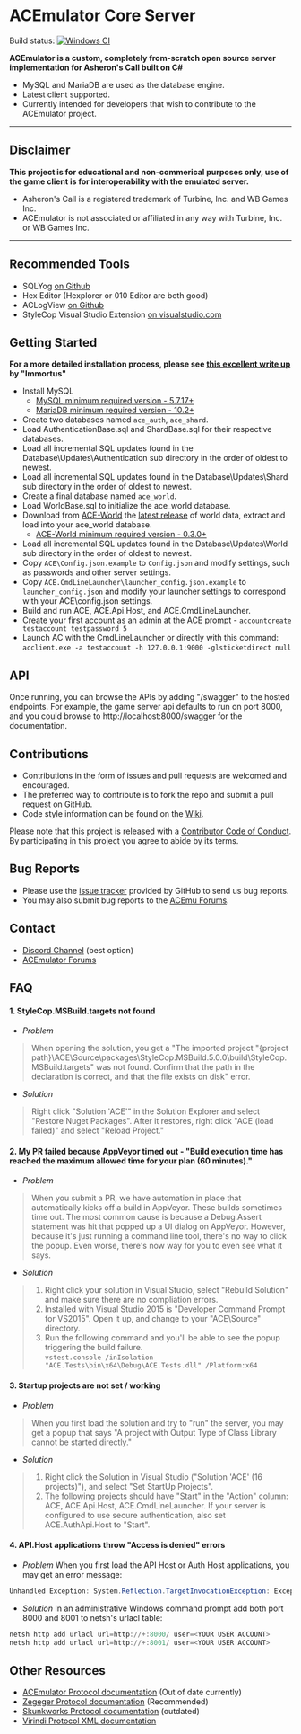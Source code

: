 # ACEmulator Core Server

Build status: [![Windows CI](https://ci.appveyor.com/api/projects/status/rqebda31cgu8u59w/branch/master?svg=true)](https://ci.appveyor.com/project/LtRipley36706/ace)

**ACEmulator is a custom, completely from-scratch open source server implementation for Asheron's Call built on C#**
 * MySQL and MariaDB are used as the database engine.
 * Latest client supported.
 * Currently intended for developers that wish to contribute to the ACEmulator project.

***
## Disclaimer
**This project is for educational and non-commerical purposes only, use of the game client is for interoperability with the emulated server.**
- Asheron's Call is a registered trademark of Turbine, Inc. and WB Games Inc.
- ACEmulator is not associated or affiliated in any way with Turbine, Inc. or WB Games Inc.
***
## Recommended Tools
* SQLYog [on Github](https://github.com/webyog/sqlyog-community/wiki/Downloads)
* Hex Editor (Hexplorer or 010 Editor are both good)
* ACLogView [on Github](https://github.com/ACEmulator/aclogview)
* StyleCop Visual Studio Extension [on visualstudio.com](https://marketplace.visualstudio.com/items?itemName=ChrisDahlberg.StyleCop)

## Getting Started

**For a more detailed installation process, please see [this excellent write up](https://shinobyte.gitbooks.io/shinobyte-knowledge-repository/content/acemu/acemu-server-installation.html) by "Immortus"**
* Install MySQL
  - [MySQL minimum required version - 5.7.17+](https://dev.mysql.com/downloads/windows/installer/5.7.html)
  - [MariaDB minimum required version - 10.2+](https://mariadb.org/download/)
* Create two databases named `ace_auth`, `ace_shard`.
* Load AuthenticationBase.sql and ShardBase.sql for their respective databases. 
* Load all incremental SQL updates found in the Database\Updates\Authentication sub directory in the order of oldest to newest.
* Load all incremental SQL updates found in the Database\Updates\Shard sub directory in the order of oldest to newest.
* Create a final database named `ace_world`.
* Load WorldBase.sql to initialize the ace_world database. 
* Download from [ACE-World](https://github.com/ACEmulator/ACE-World) the [latest release](https://github.com/ACEmulator/ACE-World/releases/latest) of world data, extract and load into your ace_world database.
  - [ACE-World minimum required version - 0.3.0+](https://github.com/ACEmulator/ACE-World/releases/latest)
* Load all incremental SQL updates found in the Database\Updates\World sub directory in the order of oldest to newest.
* Copy `ACE\Config.json.example` to `Config.json` and modify settings, such as passwords and other server settings.
* Copy `ACE.CmdLineLauncher\launcher_config.json.example` to `launcher_config.json` and modify your launcher settings to correspond with your ACE\config.json settings.
* Build and run ACE, ACE.Api.Host, and ACE.CmdLineLauncher.
* Create your first account as an admin at the ACE prompt - `accountcreate testaccount testpassword 5`
* Launch AC with the CmdLineLauncher or directly with this command: `acclient.exe -a testaccount -h 127.0.0.1:9000 -glsticketdirect null`

## API

Once running, you can browse the APIs by adding "/swagger" to the hosted endpoints.  For example, the game server api defaults to run on port 8000, and you could browse to http://localhost:8000/swagger for the documentation.

## Contributions

* Contributions in the form of issues and pull requests are welcomed and encouraged.
* The preferred way to contribute is to fork the repo and submit a pull request on GitHub.
* Code style information can be found on the [Wiki](https://github.com/ACEmulator/ACE/wiki/Code-Style).

Please note that this project is released with a [Contributor Code of Conduct](https://github.com/ACEmulator/ACE/blob/master/CODE_OF_CONDUCT.md). By participating in this project you agree to abide by its terms.

## Bug Reports

* Please use the [issue tracker](https://github.com/ACEmulator/ACE/issues) provided by GitHub to send us bug reports.
* You may also submit bug reports to the [ACEmu Forums](http://acemulator.org/forums).

## Contact

- [Discord Channel](https://discord.gg/mVtGhSv) (best option)
- [ACEmulator Forums](http://acemulator.org/forums)

## FAQ

#### 1. StyleCop.MSBuild.targets not found
* _Problem_
> When opening the solution, you get a "The imported project "{project path}\ACE\Source\packages\StyleCop.MSBuild.5.0.0\build\StyleCop.MSBuild.targets" was not found. Confirm that the path in the <Import> declaration is correct, and that the file exists on disk" error.
* _Solution_
> Right click "Solution 'ACE'" in the Solution Explorer and select "Restore Nuget Packages".  After it restores, right click "ACE (load failed)" and select "Reload Project."

#### 2. My PR failed because AppVeyor timed out - "Build execution time has reached the maximum allowed time for your plan (60 minutes)."
* _Problem_
>When you submit a PR, we have automation in place that automatically kicks off a build in AppVeyor.  These builds sometimes time out.  The most common cause is because a Debug.Assert statement was hit that popped up a UI dialog on AppVeyor.  However, because it's just running a command line tool, there's no way to click the popup.  Even worse, there's now way for you to even see what it says.
* _Solution_
> 1) Right click your solution in Visual Studio, select "Rebuild Solution" and make sure there are no compliation errors.
> 2) Installed with Visual Studio 2015 is "Developer Command Prompt for VS2015".  Open it up, and change to your "ACE\Source" directory.
> 3) Run the following command  and you'll be able to see the popup triggering the build failure.  
   `vstest.console /inIsolation "ACE.Tests\bin\x64\Debug\ACE.Tests.dll" /Platform:x64`

#### 3. Startup projects are not set / working
* _Problem_
> When you first load the solution and try to "run" the server, you may get a popup that says "A project with Output Type of Class Library cannot be started directly."
* _Solution_
> 1) Right click the Solution in Visual Studio ("Solution 'ACE' (16 projects)"), and select "Set StartUp Projects".
> 2) The following projects should have "Start" in the "Action" column: ACE, ACE.Api.Host, ACE.CmdLineLauncher.  If your server is configured to use secure authentication, also set ACE.AuthApi.Host to "Start".

#### 4. API.Host applications throw "Access is denied" errors
* _Problem_ When you first load the API Host or Auth Host applications, you may get an error message:
```cs
Unhandled Exception: System.Reflection.TargetInvocationException: Exception has been thrown by the target of an invocation. ---> System.Net.HttpListenerException: Access is denied
```
* _Solution_
In an administrative Windows command prompt add both port 8000 and 8001 to netsh's urlacl table: 
```powershell
netsh http add urlacl url=http://+:8000/ user=<YOUR USER ACCOUNT>
netsh http add urlacl url=http://+:8001/ user=<YOUR USER ACCOUNT>
```


## Other Resources
* [ACEmulator Protocol documentation](http://acemulator.org/ProtocolViewer/Protocol.php) (Out of date currently)
* [Zegeger Protocol documentation](http://ac.zegeger.net/protocol/) (Recommended)
* [Skunkworks Protocol documentation](http://skunkworks.sourceforge.net/protocol/Protocol.php) (outdated)
* [Virindi Protocol XML documentation](http://www.virindi.net/junk/messages_annotated_final.xml)
